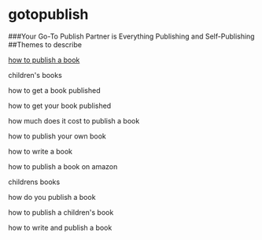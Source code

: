 # gotopublish
###Your Go-To Publish Partner is Everything Publishing and Self-Publishing
##Themes to describe

[how to publish a book](https://gotopublish.com)

children's books

how to get a book published

how to get your book published

how much does it cost to publish a book

how to publish your own book

how to write a book

how to publish a book on amazon

childrens books

how do you publish a book

how to publish a children's book

how to write and publish a book
